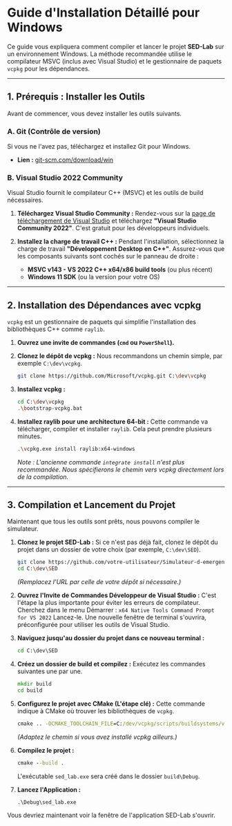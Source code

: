 # Guide d'Installation Détaillé pour Windows

Ce guide vous expliquera comment compiler et lancer le projet **SED-Lab** sur un environnement Windows. La méthode recommandée utilise le compilateur MSVC (inclus avec Visual Studio) et le gestionnaire de paquets `vcpkg` pour les dépendances.

---

## 1. Prérequis : Installer les Outils

Avant de commencer, vous devez installer les outils suivants.

### A. Git (Contrôle de version)

Si vous ne l'avez pas, téléchargez et installez Git pour Windows.
- **Lien :** [git-scm.com/download/win](https://git-scm.com/download/win)

### B. Visual Studio 2022 Community

Visual Studio fournit le compilateur C++ (MSVC) et les outils de build nécessaires.

1.  **Téléchargez Visual Studio Community :**
    Rendez-vous sur la [page de téléchargement de Visual Studio](https://visualstudio.microsoft.com/downloads/) et téléchargez **"Visual Studio Community 2022"**. C'est gratuit pour les développeurs individuels.

2.  **Installez la charge de travail C++ :**
    Pendant l'installation, sélectionnez la charge de travail **"Développement Desktop en C++"**. Assurez-vous que les composants suivants sont cochés sur le panneau de droite :
    *   **MSVC v143 - VS 2022 C++ x64/x86 build tools** (ou plus récent)
    *   **Windows 11 SDK** (ou la version pour votre OS)

---

## 2. Installation des Dépendances avec vcpkg

`vcpkg` est un gestionnaire de paquets qui simplifie l'installation des bibliothèques C++ comme `raylib`.

1.  **Ouvrez une invite de commandes (`cmd` ou `PowerShell`).**

2.  **Clonez le dépôt de vcpkg :**
    Nous recommandons un chemin simple, par exemple `C:\dev\vcpkg`.
    ```bash
    git clone https://github.com/Microsoft/vcpkg.git C:\dev\vcpkg
    ```

3.  **Installez vcpkg :**
    ```bash
    cd C:\dev\vcpkg
    .\bootstrap-vcpkg.bat
    ```

4.  **Installez raylib pour une architecture 64-bit :**
    Cette commande va télécharger, compiler et installer `raylib`. Cela peut prendre plusieurs minutes.
    ```bash
    .\vcpkg.exe install raylib:x64-windows
    ```
    *Note : L'ancienne commande `integrate install` n'est plus recommandée. Nous spécifierons le chemin vers vcpkg directement lors de la compilation.*

---

## 3. Compilation et Lancement du Projet

Maintenant que tous les outils sont prêts, nous pouvons compiler le simulateur.

1.  **Clonez le projet SED-Lab :**
    Si ce n'est pas déjà fait, clonez le dépôt du projet dans un dossier de votre choix (par exemple, `C:\dev\SED`).
    ```bash
    git clone https://github.com/votre-utilisateur/Simulateur-d-emergence-D-eterministe.git C:\dev\SED
    cd C:\dev\SED
    ```
    *(Remplacez l'URL par celle de votre dépôt si nécessaire.)*

2.  **Ouvrez l'Invite de Commandes Développeur de Visual Studio :**
    C'est l'étape la plus importante pour éviter les erreurs de compilateur. Cherchez dans le menu Démarrer :
    `x64 Native Tools Command Prompt for VS 2022`
    Lancez-le. Une nouvelle fenêtre de terminal s'ouvrira, préconfigurée pour utiliser les outils de Visual Studio.

3.  **Naviguez jusqu'au dossier du projet dans ce nouveau terminal :**
    ```cmd
    cd C:\dev\SED
    ```

4.  **Créez un dossier de build et compilez :**
    Exécutez les commandes suivantes une par une.
    ```cmd
    mkdir build
    cd build
    ```

5.  **Configurez le projet avec CMake (L'étape clé) :**
    Cette commande indique à CMake où trouver les bibliothèques de `vcpkg`.
    ```cmd
    cmake .. -DCMAKE_TOOLCHAIN_FILE=C:/dev/vcpkg/scripts/buildsystems/vcpkg.cmake
    ```
    *(Adaptez le chemin si vous avez installé vcpkg ailleurs.)*

6.  **Compilez le projet :**
    ```cmd
    cmake --build .
    ```
    L'exécutable `sed_lab.exe` sera créé dans le dossier `build\Debug`.

7.  **Lancez l'Application :**
    ```cmd
    .\Debug\sed_lab.exe
    ```

Vous devriez maintenant voir la fenêtre de l'application SED-Lab s'ouvrir.